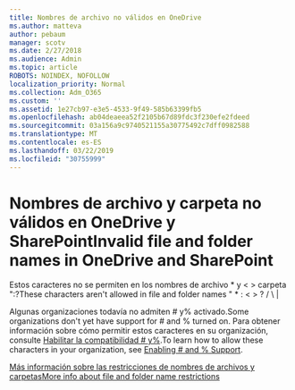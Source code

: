 ```yaml
---
title: Nombres de archivo no válidos en OneDrive
ms.author: matteva
author: pebaum
manager: scotv
ms.date: 2/27/2018
ms.audience: Admin
ms.topic: article
ROBOTS: NOINDEX, NOFOLLOW
localization_priority: Normal
ms.collection: Adm_O365
ms.custom: ''
ms.assetid: 1e27cb97-e3e5-4533-9f49-585b63399fb5
ms.openlocfilehash: ab04deaeea52f2105b67d89fdc3f230efe2fdeed
ms.sourcegitcommit: 03a156a9c9740521155a30775492c7dff0982588
ms.translationtype: MT
ms.contentlocale: es-ES
ms.lasthandoff: 03/22/2019
ms.locfileid: "30755999"
---
```

# <a name="invalid-file-and-folder-names-in-onedrive-and-sharepoint"></a><span data-ttu-id="2b769-102">Nombres de archivo y carpeta no válidos en OneDrive y SharePoint</span><span class="sxs-lookup"><span data-stu-id="2b769-102">Invalid file and folder names in OneDrive and SharePoint</span></span>

<span data-ttu-id="2b769-103">Estos caracteres no se permiten en los nombres de archivo \* y \< \> carpeta ":?</span><span class="sxs-lookup"><span data-stu-id="2b769-103">These characters aren't allowed in file and folder names " \* : \< \> ?</span></span> <span data-ttu-id="2b769-104">/ \ |</span><span class="sxs-lookup"><span data-stu-id="2b769-104"></span></span> 
  
<span data-ttu-id="2b769-105">Algunas organizaciones todavía no admiten # y% activado.</span><span class="sxs-lookup"><span data-stu-id="2b769-105">Some organizations don't yet have support for # and % turned on.</span></span> <span data-ttu-id="2b769-106">Para obtener información sobre cómo permitir estos caracteres en su organización, consulte [Habilitar la compatibilidad # y%](https://go.microsoft.com/fwlink/?linkid=862611).</span><span class="sxs-lookup"><span data-stu-id="2b769-106">To learn how to allow these characters in your organization, see [Enabling # and % Support](https://go.microsoft.com/fwlink/?linkid=862611).</span></span> 
  
[<span data-ttu-id="2b769-107">Más información sobre las restricciones de nombres de archivos y carpetas</span><span class="sxs-lookup"><span data-stu-id="2b769-107">More info about file and folder name restrictions</span></span>](https://go.microsoft.com/fwlink/?linkid=866430)
  

